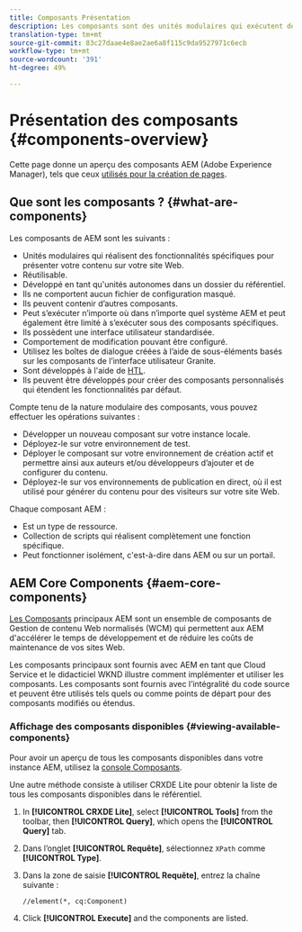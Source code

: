 ```yaml
---
title: Composants Présentation
description: Les composants sont des unités modulaires qui exécutent des fonctionnalités spécifiques pour présenter du contenu sur votre site web.
translation-type: tm+mt
source-git-commit: 83c27daae4e8ae2ae6a8f115c9da9527971c6ecb
workflow-type: tm+mt
source-wordcount: '391'
ht-degree: 49%

---
```



# Présentation des composants {#components-overview}

Cette page donne un aperçu des composants AEM (Adobe Experience Manager), tels que ceux [utilisés pour la création de pages](/help/sites-cloud/authoring/fundamentals/components.md).

## Que sont les composants ? {#what-are-components}

Les composants de AEM sont les suivants :

* Unités modulaires qui réalisent des fonctionnalités spécifiques pour présenter votre contenu sur votre site Web.
* Réutilisable.
* Développé en tant qu&#39;unités autonomes dans un dossier du référentiel.
* Ils ne comportent aucun fichier de configuration masqué.
* Ils peuvent contenir d’autres composants.
* Peut s’exécuter n’importe où dans n’importe quel système AEM et peut également être limité à s’exécuter sous des composants spécifiques.
* Ils possèdent une interface utilisateur standardisée.
* Comportement de modification pouvant être configuré.
* Utilisez les boîtes de dialogue créées à l’aide de sous-éléments basés sur les composants de l’interface utilisateur Granite.
* Sont développés à l&#39;aide de [HTL](https://docs.adobe.com/content/help/en/experience-manager-htl/using/overview.html).
* Ils peuvent être développés pour créer des composants personnalisés qui étendent les fonctionnalités par défaut.

Compte tenu de la nature modulaire des composants, vous pouvez effectuer les opérations suivantes :

* Développer un nouveau composant sur votre instance locale.
* Déployez-le sur votre environnement de test.
* Déployer le composant sur votre environnement de création actif et permettre ainsi aux auteurs et/ou développeurs d’ajouter et de configurer du contenu.
* Déployez-le sur vos environnements de publication en direct, où il est utilisé pour générer du contenu pour des visiteurs sur votre site Web.

Chaque composant AEM :

* Est un type de ressource.
* Collection de scripts qui réalisent complètement une fonction spécifique.
* Peut fonctionner isolément, c&#39;est-à-dire dans AEM ou sur un portail.

## AEM Core Components {#aem-core-components}

[Les Composants](https://docs.adobe.com/content/help/fr-FR/experience-manager-core-components/using/introduction.html) principaux AEM sont un ensemble de composants de Gestion de contenu Web normalisés (WCM) qui permettent aux AEM d&#39;accélérer le temps de développement et de réduire les coûts de maintenance de vos sites Web.

Les composants principaux sont fournis avec AEM en tant que Cloud Service et le didacticiel [](/help/implementing/developing/introduction/develop-wknd-tutorial.md) WKND illustre comment implémenter et utiliser les composants. Les composants sont fournis avec l’intégralité du code source et peuvent être utilisés tels quels ou comme points de départ pour des composants modifiés ou étendus.

### Affichage des composants disponibles {#viewing-available-components}

Pour avoir un aperçu de tous les composants disponibles dans votre instance AEM, utilisez la [console Composants](/help/sites-cloud/authoring/features/components-console.md).

Une autre méthode consiste à utiliser CRXDE Lite pour obtenir la liste de tous les composants disponibles dans le référentiel.

1. In **[!UICONTROL CRXDE Lite]**, select **[!UICONTROL Tools]** from the toolbar, then **[!UICONTROL Query]**, which opens the **[!UICONTROL Query]** tab.

1. Dans l’onglet **[!UICONTROL Requête]**, sélectionnez `XPath` comme **[!UICONTROL Type]**.

1. Dans la zone de saisie **[!UICONTROL Requête]**, entrez la chaîne suivante :

   `//element(*, cq:Component)`

1. Click **[!UICONTROL Execute]** and the components are listed.

